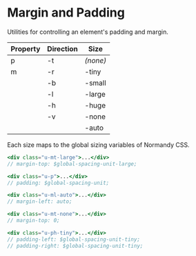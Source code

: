 # Margin and Padding

Utilities for controlling an element's padding and margin.

| Property | Direction | Size     |
| -------- | --------- | -------- |
| p        | -t        | _(none)_ |
| m        | -r        | -tiny    |
|          | -b        | -small   |
|          | -l        | -large   |
|          | -h        | -huge    |
|          | -v        | -none    |
|          |           | -auto    |

Each size maps to the global sizing variables of Normandy CSS.

```jsx
<div class="u-mt-large">...</div>
// margin-top: $global-spacing-unit-large;

<div class="u-p">...</div>
// padding: $global-spacing-unit;

<div class="u-ml-auto">...</div>
// margin-left: auto;

<div class="u-mt-none">...</div>
// margin-top: 0;

<div class="u-ph-tiny">...</div>
// padding-left: $global-spacing-unit-tiny;
// padding-right: $global-spacing-unit-tiny;
```
